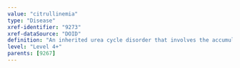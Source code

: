 ```yaml
---
value: "citrullinemia"
type: "Disease"
xref-identifier: "9273"
xref-dataSource: "DOID"
definition: "An inherited urea cycle disorder that involves the accumulation of ammonia and other toxic substances in the blood.|Xref MGI.OMIM mapping confirmed by DO. [SN]."
level: "Level 4+"
parents: [9267]
---
```

